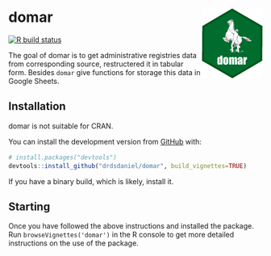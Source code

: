 
<!-- README.md is generated from README.Rmd. Please edit that file -->

# domar <img src='man/figures/logo.png' align="right" height="138" />

<!-- badges: start -->

[![R build
status](https://github.com/drdsdaniel/domar/workflows/R-CMD-check/badge.svg)](https://github.com/drdsdaniel/domar/actions)
<!-- badges: end -->

The goal of domar is to get administrative registries data from
corresponding source, restructered it in tabular form. Besides `domar`
give functions for storage this data in Google Sheets.

## Installation

domar is not suitable for CRAN.

You can install the development version from
[GitHub](https://github.com/) with:

``` r
# install.packages("devtools")
devtools::install_github("drdsdaniel/domar", build_vignettes=TRUE)
```

If you have a binary build, which is likely, install it.

## Starting

Once you have followed the above instructions and installed the package.
Run `browseVignettes('domar')` in the R console to get more detailed
instructions on the use of the package.

<!-- Asegurate de tener una sola instancia corriendo al mismo tiempo en el cron. O aún mejor, que cada instancia sea la que crea un nuevo cron al salir -->
